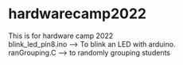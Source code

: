 # hardwarecamp2022
This is for hardware camp 2022      
blink_led_pin8.ino --> To blink an LED with arduino.     
ranGrouping.C --> to randomly grouping students
